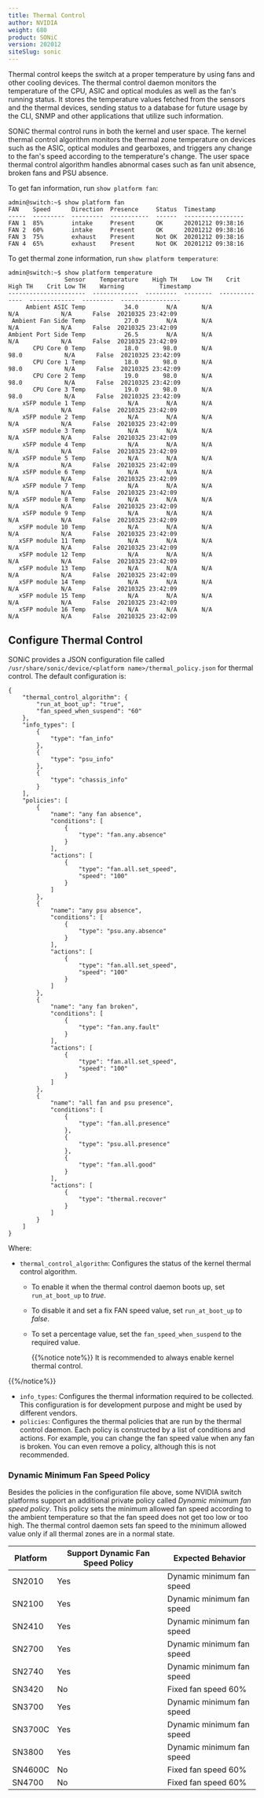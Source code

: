 ```yaml
---
title: Thermal Control
author: NVIDIA
weight: 680
product: SONiC
version: 202012
siteSlug: sonic
---
```


Thermal control keeps the switch at a proper temperature by using fans and other cooling devices. The thermal control daemon monitors the temperature of the CPU, ASIC and optical modules as well as the fan's running status. It stores the temperature values fetched from the sensors and the thermal devices, sending status to a database for future usage by the CLI, SNMP and other applications that utilize such information.

SONiC thermal control runs in both the kernel and user space. The kernel thermal control algorithm monitors the thermal zone temperature on devices such as the ASIC, optical modules and gearboxes, and triggers any change to the fan's speed according to the temperature's change. The user space thermal control algorithm handles abnormal cases such as fan unit absence, broken fans and PSU absence.

To get fan information, run `show platform fan`:

```
admin@switch:~$ show platform fan
FAN    Speed      Direction  Presence     Status  Timestamp
-----  ---------  ---------  -----------  ------  -----------------
FAN 1  85%        intake     Present      OK      20201212 09:38:16
FAN 2  60%        intake     Present      OK      20201212 09:38:16
FAN 3  75%        exhaust    Present      Not OK  20201212 09:38:16
FAN 4  65%        exhaust    Present      Not OK  20201212 09:38:16
```

To get thermal zone information, run `show platform temperature`:

```
admin@switch:~$ show platform temperature 
                Sensor    Temperature    High TH    Low TH    Crit High TH    Crit Low TH    Warning          Timestamp
----------------------  -------------  ---------  --------  --------------  -------------  ---------  -----------------
     Ambient ASIC Temp           34.0        N/A       N/A             N/A            N/A      False  20210325 23:42:09
 Ambient Fan Side Temp           27.0        N/A       N/A             N/A            N/A      False  20210325 23:42:09
Ambient Port Side Temp           26.5        N/A       N/A             N/A            N/A      False  20210325 23:42:09
       CPU Core 0 Temp           18.0       98.0       N/A            98.0            N/A      False  20210325 23:42:09
       CPU Core 1 Temp           18.0       98.0       N/A            98.0            N/A      False  20210325 23:42:09
       CPU Core 2 Temp           19.0       98.0       N/A            98.0            N/A      False  20210325 23:42:09
       CPU Core 3 Temp           19.0       98.0       N/A            98.0            N/A      False  20210325 23:42:09
    xSFP module 1 Temp            N/A        N/A       N/A             N/A            N/A      False  20210325 23:42:09
    xSFP module 2 Temp            N/A        N/A       N/A             N/A            N/A      False  20210325 23:42:09
    xSFP module 3 Temp            N/A        N/A       N/A             N/A            N/A      False  20210325 23:42:09
    xSFP module 4 Temp            N/A        N/A       N/A             N/A            N/A      False  20210325 23:42:09
    xSFP module 5 Temp            N/A        N/A       N/A             N/A            N/A      False  20210325 23:42:09
    xSFP module 6 Temp            N/A        N/A       N/A             N/A            N/A      False  20210325 23:42:09
    xSFP module 7 Temp            N/A        N/A       N/A             N/A            N/A      False  20210325 23:42:09
    xSFP module 8 Temp            N/A        N/A       N/A             N/A            N/A      False  20210325 23:42:09
    xSFP module 9 Temp            N/A        N/A       N/A             N/A            N/A      False  20210325 23:42:09
   xSFP module 10 Temp            N/A        N/A       N/A             N/A            N/A      False  20210325 23:42:09
   xSFP module 11 Temp            N/A        N/A       N/A             N/A            N/A      False  20210325 23:42:09
   xSFP module 12 Temp            N/A        N/A       N/A             N/A            N/A      False  20210325 23:42:09
   xSFP module 13 Temp            N/A        N/A       N/A             N/A            N/A      False  20210325 23:42:09
   xSFP module 14 Temp            N/A        N/A       N/A             N/A            N/A      False  20210325 23:42:09
   xSFP module 15 Temp            N/A        N/A       N/A             N/A            N/A      False  20210325 23:42:09
   xSFP module 16 Temp            N/A        N/A       N/A             N/A            N/A      False  20210325 23:42:09
```

## Configure Thermal Control

SONiC provides a JSON configuration file called `/usr/share/sonic/device/<platform name>/thermal_policy.json` for thermal control. The default configuration is:

```
{
    "thermal_control_algorithm": {
        "run_at_boot_up": "true",
        "fan_speed_when_suspend": "60"
    },
    "info_types": [
        {
            "type": "fan_info"
        },
        {
            "type": "psu_info"
        },
        {
            "type": "chassis_info"
        }
    ],
    "policies": [
        {
            "name": "any fan absence",
            "conditions": [
                {
                    "type": "fan.any.absence"
                }
            ],
            "actions": [
                {
                    "type": "fan.all.set_speed",
                    "speed": "100"
                }
            ]
        },
        {
            "name": "any psu absence",
            "conditions": [
                {
                    "type": "psu.any.absence"
                }
            ],
            "actions": [
                {
                    "type": "fan.all.set_speed",
                    "speed": "100"
                }
            ]
        },
        {
            "name": "any fan broken",
            "conditions": [
                {
                    "type": "fan.any.fault"
                }
            ],
            "actions": [
                {
                    "type": "fan.all.set_speed",
                    "speed": "100"
                }
            ]
        },
        {
            "name": "all fan and psu presence",
            "conditions": [
                {
                    "type": "fan.all.presence"
                },
                {
                    "type": "psu.all.presence"
                },
                {
                    "type": "fan.all.good"
                }
            ],
            "actions": [
                {
                    "type": "thermal.recover"
                }
            ]
        }
    ]
}
```

Where:

- `thermal_control_algorithm`: Configures the status of the kernel thermal control algorithm.
  - To enable it when the thermal control daemon boots up, set `run_at_boot_up` to _true_.
  - To disable it and set a fix FAN speed value, set `run_at_boot_up` to _false_.
  - To set a percentage value, set the `fan_speed_when_suspend` to the required value.

    {{%notice note%}}
It is recommended to always enable kernel thermal control.

{{%/notice%}}
- `info_types`: Configures the thermal information required to be collected. This configuration is for development purpose and might be used by different vendors.
- `policies`: Configures the thermal policies that are run by the thermal control daemon. Each policy is constructed by a list of conditions and actions. For example, you can change the fan speed value when any fan is broken. You can even remove a policy, although this is not recommended.

### Dynamic Minimum Fan Speed Policy

Besides the policies in the configuration file above, some NVIDIA switch platforms support an additional private policy called *Dynamic minimum fan speed policy*. This policy sets the minimum allowed fan speed according to the ambient temperature so that the fan speed does not get too low or too high. The thermal control daemon sets fan speed to the minimum allowed value only if all thermal zones are in a normal state.

| Platform | Support Dynamic Fan Speed Policy | Expected Behavior |
| -------- | -------------------------------- | ----------------- |
| SN2010 | Yes | Dynamic minimum fan speed |
| SN2100 | Yes | Dynamic minimum fan speed |
| SN2410 | Yes | Dynamic minimum fan speed |
| SN2700 | Yes | Dynamic minimum fan speed |
| SN2740 | Yes | Dynamic minimum fan speed |
| SN3420 | No | Fixed fan speed 60% |
| SN3700 | Yes | Dynamic minimum fan speed |
| SN3700C | Yes | Dynamic minimum fan speed |
| SN3800 | Yes | Dynamic minimum fan speed |
| SN4600C | No | Fixed fan speed 60% |
| SN4700 | No | Fixed fan speed 60% |
